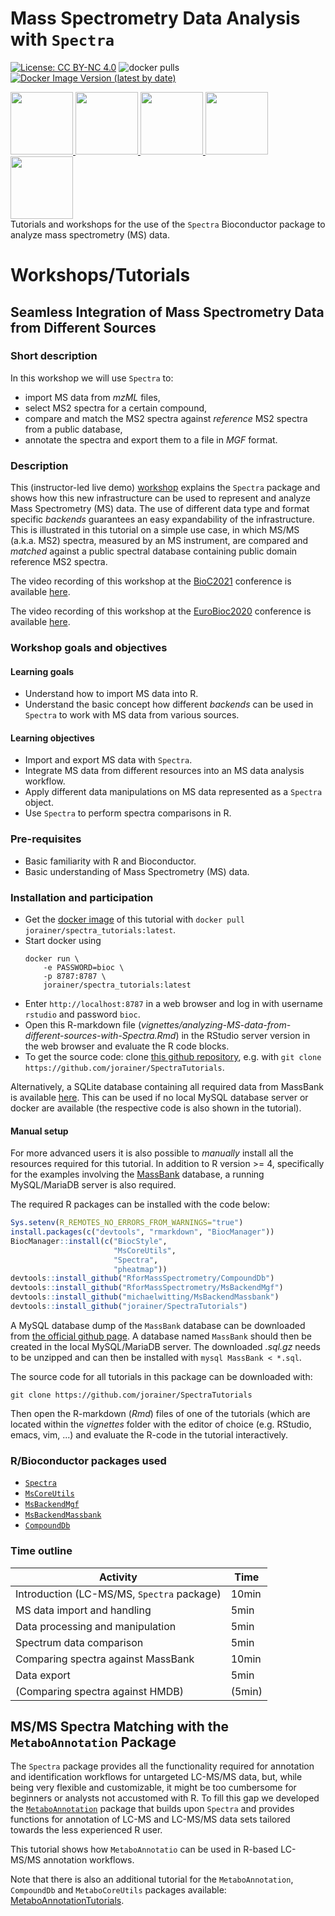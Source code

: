 # Mass Spectrometry Data Analysis with `Spectra`

[![License: CC BY-NC 4.0](https://img.shields.io/badge/License-CC%20BY--NC%204.0-lightgrey.svg)](https://creativecommons.org/licenses/by-nc/4.0/)
![docker pulls](https://img.shields.io/docker/pulls/jorainer/spectra_tutorials)
[![Docker Image Version (latest by date)](https://img.shields.io/docker/v/jorainer/spectra_tutorials?label=docker%20image)](https://hub.docker.com/repository/docker/jorainer/spectra_tutorials)

<div style="float: left;">
<a href="https://rformassspectrometry.github.io/Spectra">
<img
src="https://raw.githubusercontent.com/rformassspectrometry/stickers/master/Spectra/Spectra.png"
height="100">
</a>
<a href="https://rformassspectrometry.github.io/MsCoreUtils">
<img
src="https://raw.githubusercontent.com/rformassspectrometry/stickers/master/MsCoreUtils/MsCoreUtils.png"
height="100">
</a>
<a href="https://rformassspectrometry.github.io/MsBackendMassbank">
<img
src="https://raw.githubusercontent.com/rformassspectrometry/stickers/master/MsBackendMassbank/MsBackendMassbank.png"
height="100">
</a>
<a href="https://rformassspectrometry.github.io/MsBackendMgf">
<img
src="https://raw.githubusercontent.com/rformassspectrometry/stickers/master/MsBackendMgf/MsBackendMgf.png"
height="100">
</a>
<a href="https://rformassspectrometry.github.io/CompoundDb">
<img
src="https://raw.githubusercontent.com/rformassspectrometry/stickers/master/CompoundDb/CompoundDb.png"
height="100">
</a>
</div>
<br>
<br>
<br>
<br>

<div></div>


Tutorials and workshops for the use of the `Spectra` Bioconductor package to
analyze mass spectrometry (MS) data.

# Workshops/Tutorials

## Seamless Integration of Mass Spectrometry Data from Different Sources


### Short description

In this workshop we will use `Spectra` to:

- import MS data from *mzML* files,
- select MS2 spectra for a certain compound,
- compare and match the MS2 spectra against *reference* MS2 spectra from a
  public database,
- annotate the spectra and export them to a file in *MGF* format.


### Description

This (instructor-led live demo)
[workshop](https://jorainer.github.io/SpectraTutorials/articles/analyzing-MS-data-from-different-sources-with-Spectra.html)
explains the `Spectra` package and shows how this new infrastructure can be used
to represent and analyze Mass Spectrometry (MS) data. The use of different data
type and format specific *backends* guarantees an easy expandability of the
infrastructure. This is illustrated in this tutorial on a simple use case, in
which MS/MS (a.k.a. MS2) spectra, measured by an MS instrument, are compared and
*matched* against a public spectral database containing public domain reference
MS2 spectra.

The video recording of this workshop at the
[BioC2021](https://bioc2021.bioconductor.org/) conference is available
[here](https://youtu.be/CNvqlK3Wgx4).

The video recording of this workshop at the
[EuroBioc2020](https://eurobioc2020.bioconductor.org/) conference is available
[here](https://www.youtube.com/watch?v=W6JISCrAtk0).


### Workshop goals and objectives

#### Learning goals

- Understand how to import MS data into R.
- Understand the basic concept how different *backends* can be used in `Spectra`
  to work with MS data from various sources.

#### Learning objectives

- Import and export MS data with `Spectra`.
- Integrate MS data from different resources into an MS data analysis workflow.
- Apply different data manipulations on MS data represented as a `Spectra`
  object.
- Use `Spectra` to perform spectra comparisons in R.


### Pre-requisites

- Basic familiarity with R and Bioconductor.
- Basic understanding of Mass Spectrometry (MS) data.


### Installation and participation

- Get the [docker image](https://hub.docker.com/r/jorainer/spectra_tutorials) of
  this tutorial with `docker pull jorainer/spectra_tutorials:latest`.
- Start docker using
  ```
  docker run \
      -e PASSWORD=bioc \
      -p 8787:8787 \
      jorainer/spectra_tutorials:latest
  ```
- Enter `http://localhost:8787` in a web browser and log in with username
  `rstudio` and password `bioc`.
- Open this R-markdown file
  (*vignettes/analyzing-MS-data-from-different-sources-with-Spectra.Rmd*) in the
  RStudio server version in the web browser and evaluate the R code blocks.
- To get the source code: clone [this github
repository](https://github.com/jorainer/SpectraTutorials), e.g. with `git clone
https://github.com/jorainer/SpectraTutorials`.

Alternatively, a SQLite database containing all required data from MassBank is
available
[here](https://github.com/jorainer/SpectraTutorials/releases/tag/2021.03). This
can be used if no local MySQL database server or docker are available (the
respective code is also shown in the tutorial).


#### Manual setup

For more advanced users it is also possible to *manually* install all the
resources required for this tutorial. In addition to R version >= 4,
specifically for the examples involving the
[MassBank](https://massbank.eu/MassBank/) database, a running MySQL/MariaDB
server is also required.

The required R packages can be installed with the code below:

```r
Sys.setenv(R_REMOTES_NO_ERRORS_FROM_WARNINGS="true")
install.packages(c("devtools", "rmarkdown", "BiocManager"))
BiocManager::install(c("BiocStyle",
                       "MsCoreUtils",
                       "Spectra",
                       "pheatmap"))
devtools::install_github("RforMassSpectrometry/CompoundDb")
devtools::install_github("RforMassSpectrometry/MsBackendMgf")
devtools::install_github("michaelwitting/MsBackendMassbank")
devtools::install_github("jorainer/SpectraTutorials")
```

A MySQL database dump of the `MassBank` database can be downloaded from [the
official github page](https://github.com/MassBank/MassBank-data/releases). A
database named `MassBank` should then be created in the local MySQL/MariaDB
server. The downloaded *.sql.gz* needs to be unzipped and can then be installed
with `mysql MassBank < *.sql`.

The source code for all tutorials in this package can be downloaded with:

```
git clone https://github.com/jorainer/SpectraTutorials
```

Then open the R-markdown (*Rmd*) files of one of the tutorials (which are
located within the *vignettes* folder with the editor of choice (e.g. RStudio,
emacs, vim, ...) and evaluate the R-code in the tutorial interactively.

### R/Bioconductor packages used

- [`Spectra`](https://bioconductor.org/packages/Spectra)
- [`MsCoreUtils`](https://bioconductor.org/packages/MsCoreUtils)
- [`MsBackendMgf`](https://bioconductor.org/packages/MsBackendMgf)
- [`MsBackendMassbank`](https://bioconductor.org/packages/MsBackendMassbank)
- [`CompoundDb`](https://bioconductor.org/packages/CompoundDb)

### Time outline

| Activity                                   | Time  |
|--------------------------------------------|-------|
| Introduction (LC-MS/MS, `Spectra` package) | 10min |
| MS data import and handling                | 5min  |
| Data processing and manipulation           | 5min  |
| Spectrum data comparison                   | 5min  |
| Comparing spectra against MassBank         | 10min |
| Data export                                | 5min  |
| (Comparing spectra against HMDB)           | (5min)|



## MS/MS Spectra Matching with the `MetaboAnnotation` Package

The `Spectra` package provides all the functionality required for annotation and
identification workflows for untargeted LC-MS/MS data, but, while being very
flexible and customizable, it might be too cumbersome for beginners or analysts
not accustomed with R. To fill this gap we developed the
[`MetaboAnnotation`](https://rformassspectrometry.github.io/MetaboAnnotation)
package that builds upon `Spectra` and provides functions for annotation of
LC-MS and LC-MS/MS data sets tailored towards the less experienced R user.

This tutorial shows how `MetaboAnnotatio` can be used in R-based LC-MS/MS
annotation workflows.

Note that there is also an additional tutorial for the `MetaboAnnotation`,
`CompoundDb` and `MetaboCoreUtils` packages available:
[MetaboAnnotationTutorials](https://jorainer.github.io/MetaboAnnotationTutorials).
